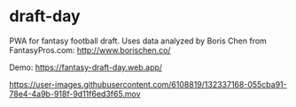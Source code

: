 # draft-day
PWA for fantasy football draft.  Uses data analyzed by Boris Chen from FantasyPros.com:  http://www.borischen.co/

Demo: https://fantasy-draft-day.web.app/



https://user-images.githubusercontent.com/6108819/132337168-055cba91-78e4-4a9b-918f-9d11f6ed3f65.mov


